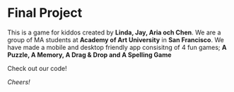 # Final Project 

This is a game for kiddos created by **Linda, Jay, Aria och Chen**. We are a group of MA students at **Academy of Art University** 
in **San Francisco**. We have made a mobile and desktop friendly app consisitng of 
4 fun games; **A Puzzle, A Memory, A Drag & Drop and A Spelling Game**

Check out our code!

*Cheers!*
